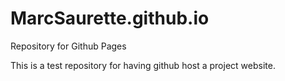 # MarcSaurette.github.io
Repository for Github Pages

This is a test repository for having github host a project website. 
